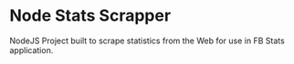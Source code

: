 # Node Stats Scrapper

NodeJS Project built to scrape statistics from the Web for use in FB Stats application.
